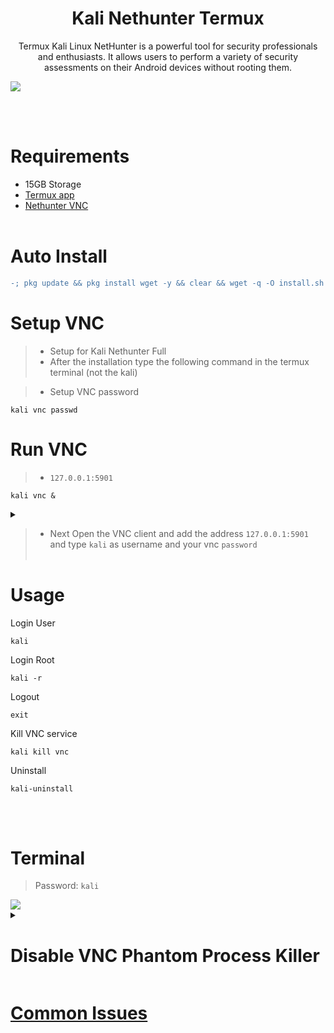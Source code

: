 # <h1 align="center">Kali Nethunter Termux</h1>
 
<p align="center">Termux Kali Linux NetHunter is a powerful tool for security professionals and enthusiasts. It allows users to perform a variety of security assessments on their Android devices without rooting them.</p>

<img src="https://github.com/xiv3r/Kali-Linux-Termux/blob/main/kali_nethunter/NHGui.jpg">

<br></br>

# Requirements
- 15GB Storage
- [Termux app](https://f-droid.org/repo/com.termux_1002.apk)
- [Nethunter VNC](https://store.nethunter.com/repo/com.offsec.nethunter.kex_11525001.apk)
<br></br>

# Auto Install
```diff
-; pkg update && pkg install wget -y && clear && wget -q -O install.sh https://raw.githubusercontent.com/xiv3r/Kali-Linux-Termux/refs/heads/main/kali_nethunter/install.sh && chmod +x install.sh && bash install.sh && kali
```
# Setup VNC
> - Setup for Kali Nethunter Full
> - After the installation type the following command in the termux terminal (not the kali)

> - Setup VNC password
```
kali vnc passwd
```
# Run VNC
> - `127.0.0.1:5901`
```
kali vnc &
```
<details><summary></summary>
<img src="https://github.com/xiv3r/Kali-Linux-Termux/blob/main/kali_nethunter/vncsetup.png">
</details>

> - Next Open the VNC client and add the address `127.0.0.1:5901` and type `kali` as username and your vnc `password`
<br></br>

# Usage
Login User
```
kali
```
Login Root
```
kali -r
```
Logout
```
exit
```
Kill VNC service
```
kali kill vnc
```
Uninstall
```
kali-uninstall
```
<br></br>

# Terminal
> Password: `kali`

<img src="https://github.com/xiv3r/Kali-Linux-Termux/blob/main/kali_nethunter/nhterm.png">


<details><summary>

# Disable VNC Phantom Process Killer
 </summary>
 
> " Process completed (signal 9) - press Enter "

## Download & Install
- Download [Shizuku](https://github.com/RikkaApps/Shizuku/releases) and [Ashell](https://github.com/DP-Hridayan/aShellYou/releases) then enable developer options wireless debugging mode through shizuku and pair the key from the notification
- Permit ashell from shizuku settings 
- Paste the adb commands below on ashell

- Execute the commands below, These commands will disable the phantom process killer:
```
adb shell /system/bin/device_config set_sync_disabled_for_tests persistent
```
```
adb shell /system/bin/device_config put activity_manager max_phantom_processes 2147483647
```
```
adb shell settings put global settings_enable_monitor_phantom_procs false
```
- To verify:
```
adb shell /system/bin/dumpsys activity settings | grep max_phantom_processes
```
```
adb shell /system/bin/device_config get activity_manager max_phantom_processes
```
</details>

# [Common Issues](https://github.com/xiv3r/Kali-Linux-Termux/issues?q=is%3Aissue%20state%3Aclosed)
